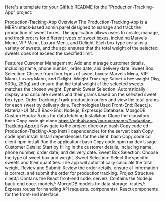 
Here's a template for your GitHub README for the "Production-Tracking-App" project:

Production-Tracking-App
Overview
The Production-Tracking-App is a MERN stack-based admin panel designed to manage and track the production of sweet boxes. The application allows users to create, manage, and track orders for different types of sweet boxes, including Marvels Menu, VIP Menu, Luxury Menu, and Delight. Each box type contains a variety of sweets, and the app ensures that the total weight of the selected sweets does not exceed the specified limit.

Features
Customer Management: Add and manage customer details, including name, phone number, order date, and delivery date.
Sweet Box Selection: Choose from four types of sweet boxes: Marvels Menu, VIP Menu, Luxury Menu, and Delight.
Weight Tracking: Select a box weight (1kg, 500g, 250g) and ensure that the total weight of the selected sweets matches the chosen weight.
Dynamic Sweet Selection: Automatically display and calculate sweets and their grams based on the selected sweet box type.
Order Tracking: Track production orders and view the total grams for each sweet by delivery date.
Technologies Used
Front-End: React.js, Material-UI (MUI)
Back-End: Node.js, Express.js
Database: MongoDB
Custom Hooks: Axios for data fetching
Installation
Clone the repository:
bash
Copy code
git clone https://github.com/yourusername/Production-Tracking-App.git
Navigate to the project directory:
bash
Copy code
cd Production-Tracking-App
Install dependencies for the server:
bash
Copy code
npm install
Install dependencies for the client:
bash
Copy code
cd client
npm install
Run the application:
bash
Copy code
npm run dev
Usage
Customer Details: Start by filling in the customer details, including name, phone number, order date, and delivery date.
Sweet Box Selection: Choose the type of sweet box and weight.
Sweet Selection: Select the specific sweets and their quantities. The app will automatically calculate the total weight.
Review and Submit: Review the order details, ensure all information is correct, and submit the order for production tracking.
Project Structure
client/: Contains the React front-end code.
server/: Contains the Node.js back-end code.
models/: MongoDB models for data storage.
routes/: Express routes for handling API requests.
components/: React components for the front-end interface.
